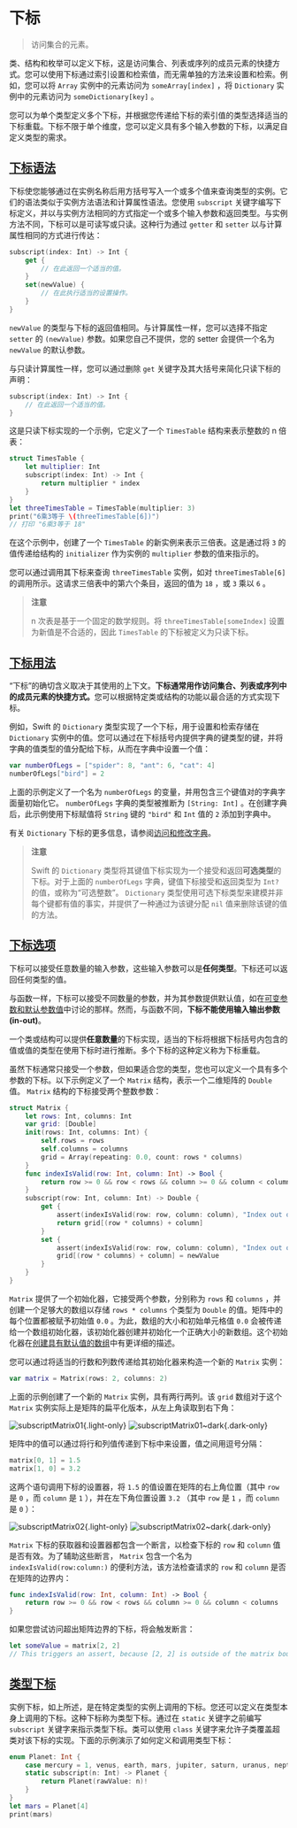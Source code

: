 # 下标

> 访问集合的元素。

类、结构和枚举可以定义下标，这是访问集合、列表或序列的成员元素的快捷方式。您可以使用下标通过索引设置和检索值，而无需单独的方法来设置和检索。例如，您可以将 `Array` 实例中的元素访问为 `someArray[index]` ，将 `Dictionary` 实例中的元素访问为 `someDictionary[key]` 。

您可以为单个类型定义多个下标，并根据您传递给下标的索引值的类型选择适当的下标重载。下标不限于单个维度，您可以定义具有多个输入参数的下标，以满足自定义类型的需求。

## [下标语法](https://docs.swift.org/swift-book/documentation/the-swift-programming-language/subscripts#Subscript-Syntax)

下标使您能够通过在实例名称后用方括号写入一个或多个值来查询类型的实例。它们的语法类似于实例方法语法和计算属性语法。您使用 `subscript` 关键字编写下标定义，并以与实例方法相同的方式指定一个或多个输入参数和返回类型。与实例方法不同，下标可以是可读写或只读。这种行为通过 `getter` 和 `setter` 以与计算属性相同的方式进行传达：

```swift
subscript(index: Int) -> Int {
    get {
        // 在此返回一个适当的值。
    }
    set(newValue) {
        // 在此执行适当的设置操作。
    }
}
```

`newValue` 的类型与下标的返回值相同。与计算属性一样，您可以选择不指定 `setter` 的 `(newValue)` 参数。如果您自己不提供，您的 setter 会提供一个名为 `newValue` 的默认参数。

与只读计算属性一样，您可以通过删除 `get` 关键字及其大括号来简化只读下标的声明：

```swift
subscript(index: Int) -> Int {
    // 在此返回一个适当的值。
}
```

这是只读下标实现的一个示例，它定义了一个 `TimesTable` 结构来表示整数的 n 倍表：

```swift
struct TimesTable {
    let multiplier: Int
    subscript(index: Int) -> Int {
        return multiplier * index
    }
}
let threeTimesTable = TimesTable(multiplier: 3)
print("6乘3等于 \(threeTimesTable[6])")
// 打印 "6乘3等于 18"
```

在这个示例中，创建了一个 `TimesTable` 的新实例来表示三倍表。这是通过将 `3` 的值传递给结构的 `initializer` 作为实例的 `multiplier` 参数的值来指示的。

您可以通过调用其下标来查询 `threeTimesTable` 实例，如对 `threeTimesTable[6]` 的调用所示。这请求三倍表中的第六个条目，返回的值为 `18` ，或 `3` 乘以 `6` 。

> **注意**
>
> n 次表是基于一个固定的数学规则。将 `threeTimesTable[someIndex]` 设置为新值是不合适的，因此 `TimesTable` 的下标被定义为只读下标。

## [下标用法](https://docs.swift.org/swift-book/documentation/the-swift-programming-language/subscripts#Subscript-Usage)

“下标”的确切含义取决于其使用的上下文。**下标通常用作访问集合、列表或序列中的成员元素的快捷方式。**&#x60A8;可以根据特定类或结构的功能以最合适的方式实现下标。

例如，Swift 的 `Dictionary` 类型实现了一个下标，用于设置和检索存储在 `Dictionary` 实例中的值。您可以通过在下标括号内提供字典的键类型的键，并将字典的值类型的值分配给下标，从而在字典中设置一个值：

```swift
var numberOfLegs = ["spider": 8, "ant": 6, "cat": 4]
numberOfLegs["bird"] = 2
```

上面的示例定义了一个名为 `numberOfLegs` 的变量，并用包含三个键值对的字典字面量初始化它。 `numberOfLegs` 字典的类型被推断为 `[String: Int]` 。在创建字典后，此示例使用下标赋值将 `String` 键的 `"bird"` 和 `Int` 值的 `2` 添加到字典中。

有关 `Dictionary` 下标的更多信息，请参阅[访问和修改字典](collection-types.md#accessing-and-modifying-a-dictionary)。

> **注意**
>
> Swift 的 `Dictionary` 类型将其键值下标实现为一个接受和返回**可选类型**的下标。对于上面的 `numberOfLegs` 字典，键值下标接受和返回类型为 `Int?` 的值，或称为“可选整数”。 `Dictionary` 类型使用可选下标类型来建模并非每个键都有值的事实，并提供了一种通过为该键分配 `nil` 值来删除该键的值的方法。

## [下标选项](https://docs.swift.org/swift-book/documentation/the-swift-programming-language/subscripts#Subscript-Options)

下标可以接受任意数量的输入参数，这些输入参数可以是**任何类型**。下标还可以返回任何类型的值。

与函数一样，下标可以接受不同数量的参数，并为其参数提供默认值，如在[可变参数和默认参数值](functions.md#variadic-parameters)中讨论的那样。然而，与函数不同，**下标不能使用输入输出参数(in-out)**。

一个类或结构可以提供**任意数量**的下标实现，适当的下标将根据下标括号内包含的值或值的类型在使用下标时进行推断。多个下标的这种定义称为下标重载。

虽然下标通常只接受一个参数，但如果适合您的类型，您也可以定义一个具有多个参数的下标。以下示例定义了一个 `Matrix` 结构，表示一个二维矩阵的 `Double` 值。 `Matrix` 结构的下标接受两个整数参数：

```swift
struct Matrix {
    let rows: Int, columns: Int
    var grid: [Double]
    init(rows: Int, columns: Int) {
        self.rows = rows
        self.columns = columns
        grid = Array(repeating: 0.0, count: rows * columns)
    }
    func indexIsValid(row: Int, column: Int) -> Bool {
        return row >= 0 && row < rows && column >= 0 && column < columns
    }
    subscript(row: Int, column: Int) -> Double {
        get {
            assert(indexIsValid(row: row, column: column), "Index out of range")
            return grid[(row * columns) + column]
        }
        set {
            assert(indexIsValid(row: row, column: column), "Index out of range")
            grid[(row * columns) + column] = newValue
        }
    }
}
```

`Matrix` 提供了一个初始化器，它接受两个参数，分别称为 `rows` 和 `columns` ，并创建一个足够大的数组以存储 `rows * columns` 个类型为 `Double` 的值。矩阵中的每个位置都被赋予初始值 `0.0` 。为此，数组的大小和初始单元格值 `0.0` 会被传递给一个数组初始化器，该初始化器创建并初始化一个正确大小的新数组。这个初始化器在[创建具有默认值的数组](collection-types.md#创建具有默认值的数组)中有更详细的描述。

您可以通过将适当的行数和列数传递给其初始化器来构造一个新的 `Matrix` 实例：

```swift
var matrix = Matrix(rows: 2, columns: 2)
```

上面的示例创建了一个新的 `Matrix` 实例，具有两行两列。该 `grid` 数组对于这个 `Matrix` 实例实际上是矩阵的扁平化版本，从左上角读取到右下角：

![subscriptMatrix01](https://docs.swift.org/swift-book/images/org.swift.tspl/subscriptMatrix01@2x.png){.light-only}
![subscriptMatrix01~dark](https://docs.swift.org/swift-book/images/org.swift.tspl/subscriptMatrix01~dark@2x.png){.dark-only}

矩阵中的值可以通过将行和列值传递到下标中来设置，值之间用逗号分隔：

```swift
matrix[0, 1] = 1.5
matrix[1, 0] = 3.2
```

这两个语句调用下标的设置器，将 `1.5` 的值设置在矩阵的右上角位置（其中 `row` 是 `0` ，而 `column` 是 `1` ），并在左下角位置设置 `3.2` （其中 `row` 是 `1` ，而 `column` 是 `0` ）：

![subscriptMatrix02](https://docs.swift.org/swift-book/images/org.swift.tspl/subscriptMatrix02@2x.png){.light-only}
![subscriptMatrix02~dark](https://docs.swift.org/swift-book/images/org.swift.tspl/subscriptMatrix02~dark@2x.png){.dark-only}

`Matrix` 下标的获取器和设置器都包含一个断言，以检查下标的 `row` 和 `column` 值是否有效。为了辅助这些断言， `Matrix` 包含一个名为 `indexIsValid(row:column:)` 的便利方法，该方法检查请求的 `row` 和 `column` 是否在矩阵的边界内：

```swift
func indexIsValid(row: Int, column: Int) -> Bool {
    return row >= 0 && row < rows && column >= 0 && column < columns
}
```

如果您尝试访问超出矩阵边界的下标，将会触发断言：

```swift
let someValue = matrix[2, 2]
// This triggers an assert, because [2, 2] is outside of the matrix bounds.
```

## [类型下标](https://docs.swift.org/swift-book/documentation/the-swift-programming-language/subscripts#Type-Subscripts)

实例下标，如上所述，是在特定类型的实例上调用的下标。您还可以定义在类型本身上调用的下标。这种下标称为类型下标。通过在 `static` 关键字之前编写 `subscript` 关键字来指示类型下标。类可以使用 `class` 关键字来允许子类覆盖超类对该下标的实现。下面的示例演示了如何定义和调用类型下标：

```swift
enum Planet: Int {
    case mercury = 1, venus, earth, mars, jupiter, saturn, uranus, neptune
    static subscript(n: Int) -> Planet {
        return Planet(rawValue: n)!
    }
}
let mars = Planet[4]
print(mars)
```
